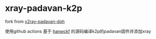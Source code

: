 # xray-padavan-k2p
fork from [v2ray-padavan-doh](https://github.com/felix-fly/v2ray-padavan-doh)

使用github actions 基于 [hanwckf](https://github.com/hanwckf/rt-n56u.git) 的源码编译k2p的padavan固件并添加xray
